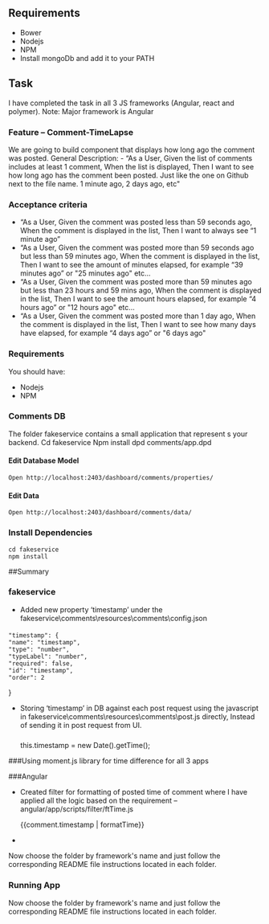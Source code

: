 

## Requirements
- Bower
- Nodejs
- NPM
- Install mongoDb and add it to your PATH

## Task
I have completed the task in all 3 JS frameworks (Angular, react and polymer).
Note:  Major framework is Angular

### Feature – Comment-TimeLapse
We are going to build component that displays how long ago the comment was posted.
General Description: - “As a User, Given the list of comments includes at least 1 comment, When the list is displayed, Then I want to see how long ago has the comment been posted. Just like the one on Github next to the file name. 1 minute ago, 2 days ago, etc"

### Acceptance criteria
- “As a User, Given the comment was posted less than 59 seconds ago, When the comment is displayed in the list, Then I want to always see “1 minute ago”
- “As a User, Given the comment was posted more than 59 seconds ago but less than 59 minutes ago, When the comment is displayed in the list, Then I want to see the amount of minutes elapsed, for example “39 minutes ago” or "25 minutes ago" etc...
- “As a User, Given the comment was posted more than 59 minutes ago but less than 23 hours and 59 mins ago, When the comment is displayed in the list, Then I want to see the amount hours elapsed, for example “4 hours ago” or "12 hours ago" etc...
- “As a User, Given the comment was posted more than 1 day  ago, When the comment is displayed in the list, Then I want to see how many days have elapsed, for example “4 days ago” or "6 days ago"

### Requirements
You should have: 
- Nodejs
- NPM

### Comments DB
The folder fakeservice contains a small application that represent s your backend.
    Cd fakeservice
    Npm install
    dpd comments/app.dpd
    
#### Edit Database Model
    Open http://localhost:2403/dashboard/comments/properties/
    
#### Edit Data
    Open http://localhost:2403/dashboard/comments/data/

### Install Dependencies
    cd fakeservice
    npm install

##Summary

### fakeservice

- Added new property ‘timestamp’ under the fakeservice\comments\resources\comments\config.json
####    
	"timestamp": {
	"name": "timestamp",
	"type": "number",
	"typeLabel": "number",
	"required": false,
	"id": "timestamp",
	"order": 2
}

- Storing ‘timestamp’ in DB against each post request using the javascript in fakeservice\comments\resources\comments\post.js directly, Instead of sending it in post request from UI.
    ###
	this.timestamp = new Date().getTime();

###Using moment.js library for time difference for all 3 apps

###Angular
- Created filter for formatting of posted time of comment where I have applied all the logic based on the requirement – angular/app/scripts/filter/ftTime.js
    
	{{comment.timestamp | formatTime}}
	
- 

Now choose the folder by framework's name and just follow the corresponding README file instructions located in each folder.


### Running App
Now choose the folder by framework's name and just follow the corresponding README file instructions located in each folder.
